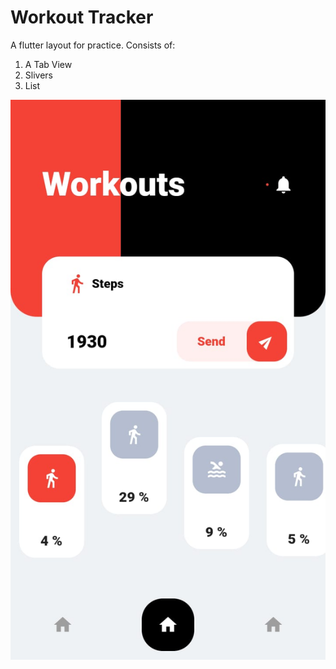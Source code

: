 # Workout Tracker

A flutter layout for practice. Consists of:
1. A Tab View
2. Slivers
3. List

![Layout ScreenShot](/images/homeLayout.jpeg)